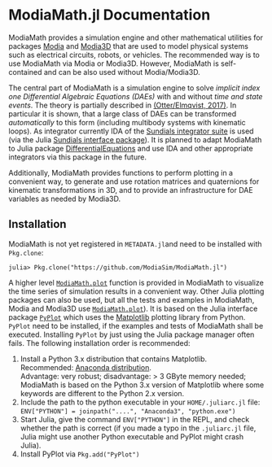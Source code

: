 # ModiaMath.jl Documentation

ModiaMath provides a simulation engine and other mathematical utilities for packages 
[Modia](https://github.com/ModiaSim/Modia.jl) and [Modia3D](https://github.com/ModiaSim/Modia3D.jl)
that are used to model physical systems such as electrical circuits, robots, or vehicles.
The recommended way is to use ModiaMath via Modia or Modia3D.
However, ModiaMath is self-contained and can be also used without Modia/Modia3D.

The central part of ModiaMath is a simulation engine to solve 
*implicit index one Differential Algebraic Equations (DAEs)*
with and without *time and state events*. The theory is partially described in 
[(Otter/Elmqvist, 2017)](http://www.ep.liu.se/ecp/132/064/ecp17132565.pdf).
In particular it is shown, that a large class of DAEs can be transformed *automatically* to this
form (including multibody systems with kinematic loops). As integrator currently 
IDA of the [Sundials integrator suite](https://computation.llnl.gov/projects/sundials)
is used (via the Julia [Sundials interface package](https://github.com/JuliaDiffEq/Sundials.jl)). 
It is planned to adapt ModiaMath to Julia package
[DifferentialEquations](https://github.com/JuliaDiffEq/DifferentialEquations.jl)
and use IDA and other appropriate integrators via this package in the future.

Additionally, ModiaMath provides functions to perform plotting in a convenient way,
to generate and use rotation matrices and quaternions for kinematic transformations in 3D, 
and to provide an infrastructure for DAE variables as needed by Modia3D.


## Installation

ModiaMath is not yet registered in `METADATA.jl`and need to be installed with `Pkg.clone`:

```
julia> Pkg.clone("https://github.com/ModiaSim/ModiaMath.jl")
```

A higher level [`ModiaMath.plot`](@ref) function is provided in ModiaMath to visualize the time series
of simulation results in a convenient way. Other Julia plotting packages can also be used, but all the
tests and examples in ModiaMath, Modia and Modia3D use [`ModiaMath.plot`](@ref)). 
It is based on the Julia interface package [`PyPlot`](https://github.com/JuliaPy/PyPlot.jl) which
uses the [Matplotlib](http://matplotlib.org/) plotting library from Python. `PyPlot` need to be
installed, if the examples and tests of ModiaMath shall be executed. Installing `PyPlot` by just 
using the Julia package manager often fails. The following installation order is recommended:

1. Install a Python 3.x distribution that contains Matplotlib.\
   Recommended: [Anaconda distribution](https://www.anaconda.com/download/).\
   Advantage: very robust; disadvantage: > 3 GByte memory needed;\
   ModiaMath is based on the Python 3.x version of Matplotlib where some keywords
   are different to the Python 2.x version.
2. Include the path to the python executable in your `HOME/.juliarc.jl` file:\
    `ENV["PYTHON"] = joinpath("....", "Anaconda3", "python.exe")`
3. Start Julia, give the command `ENV["PYTHON"]` in the REPL, and check whether the path
   is correct (if you made a typo in the `.juliarc.jl` file, Julia might use another
   Python executable and PyPlot might crash Julia).
4. Install PyPlot via `Pkg.add("PyPlot")`

